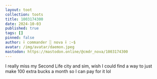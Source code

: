 ```yaml
---
layout: toot
collection: toots
title: 1003174300
date: 2024-10-03
published: true
tags: []
pinned: false
author: ⸸ commander ░ nova ⸸ :~$
avatar: /img/avatar/daemon.jpeg
mastodon: https://mastodon.online/@cmdr_nova/1003174300
---
```


I really miss my Second Life city and sim, wish I could find a way to just make 100 extra bucks a month so I can pay for it lol
